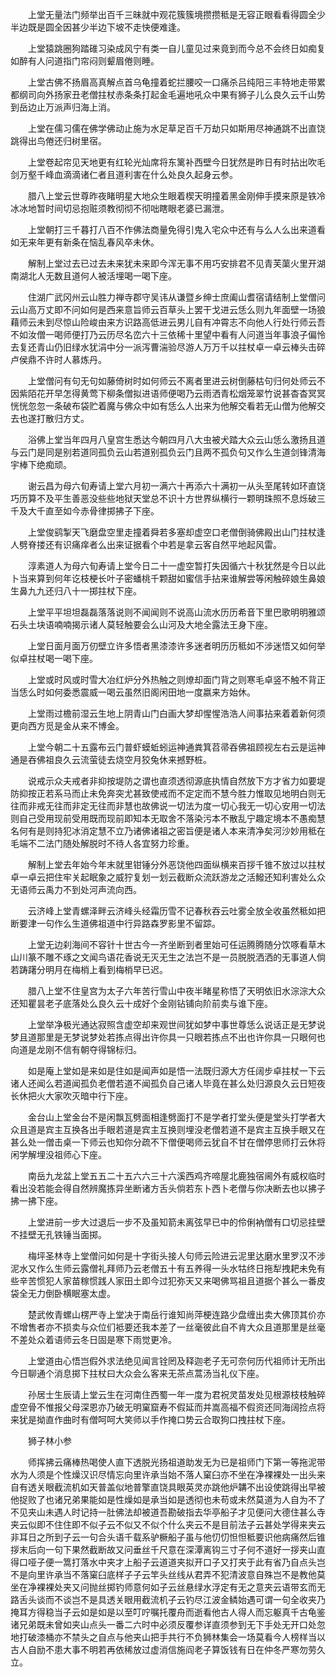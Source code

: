 <!-- { "loadSidebar": true } -->
　　上堂无量法门频举出百千三昧就中观花簇簇境攒攒秪是无容正眼看看得圆全少半边既是圆全因甚少半边下坡不走快便难逢。

　　上堂猿跳圈狗踏碓习染成风宁有类一自儿童见过来竟到而今总不会终日如痴复如醉有人问道指门帘闷则颦眉倦则睡。

　　上堂古佛不扬眉高真解点首乌龟撞着蛇拦腰咬一口痛杀吕纯阳三丰特地走带累都纲司向外扬家丑老僧拄杖赤条条打起金毛遍地吼众中果有狮子儿么良久云千山势到岳边止万派声归海上消。

　　上堂在儒习儒在佛学佛动止施为水足草足百千万劫只如斯用尽神通跳不出直饶跳得出鸟倦还归树里宿。

　　上堂卷起帘见天地更有红轮光灿席将东篱补西壁今日犹然是昨日有时拈出吹毛剑万壑千峰血滴滴诸仁者且道利害在什么处良久起身云参。

　　腊八上堂云世尊昨夜睹明星大地众生眼着楔天明撞着黑金刚伸手摸来原是铁冷冰冰地暂时间切忌抱赃须教彻彻不彻咄瞎眼老婆已漏泄。

　　上堂朝打三千暮打八百不作佛法商量免得引鬼入宅众中还有与么人么出来道看如无来年更有新条在恼乱春风卒未休。

　　解制上堂过去已过去未来犹未来即今浑无事不用巧安排君不见青芙蕖火里开湖南湖北人无数且道何人被活埋喝一喝下座。

　　住湖广武冈州云山胜力禅寺郡守吴讳从谦暨乡绅士庶阖山耆宿请结制上堂僧问云山高万丈即不问如何是西来意旨师云百草头上罢干戈进云恁么则九年面壁一场狼藉师云未到尽惊山险峻由来方识路高低进云男儿自有冲霄志不向他人行处行师云吾不如汝僧一喝师便打乃云历尽名峦六十三依稀十里望中看有人问道当年事浪子偏怜去复还青山仍旧绿水犹涓中分一派泻曹湍验尽游人万万千以拄杖卓一卓云棒头击碎卢侯鼎不许时人慕炼丹。

　　上堂僧问有句无句如藤倚树时如何师云不离者里进云树倒藤枯句归何处师云不因紫陌花开早怎得黄莺下柳条僧拟进语师便喝乃云雨洒青松烟笼翠竹说甚杳杳冥冥恍恍忽忽一条破布袋贮着魔与佛众中如有恁么人出来为他解交看若无山僧为他解交去也遂打散归方丈。

　　浴佛上堂当年四月八皇宫生悉达今朝四月八大虫被犬踏大众云山恁么激扬且道与云门是同是别若道同孤负云山若道别孤负云门且两不孤负句又作么生道剑锋清海宇棒下绝痴顽。

　　谢云昌为母六旬寿请上堂六月初一满六十再添六十满初一从头至尾转如环直饶巧历算不及平生善恶没些些地狱天堂总不识十方世界纵横行一颗明珠照不息烁破三千及大千直至如今赤骨律掷拂子下座。

　　上堂俊鹞掣天飞磨盘空里走撞着舜若多塞却虚空口老僧倒骑佛殿出山门拄杖逢人劈脊搂还有识痛痒者么出来证据看个中若是拿云客自然平地起风雷。

　　淳素道人为母六旬寿请上堂今日二十一虚空暂打失因循六十秋犹然是今日以此卜当来算到何年讫枝梗长叶子密蟠桃千颗甜如蜜信手拈来谁解尝等闲触碎娘生鼻娘生鼻九九还归八十一掷拄杖下座。

　　上堂平平坦坦磊磊落落说则不闻闻则不说高山流水历历希音下里巴歌明明雅颂石头土块语喃喃揭示诸人莫轻触要会么山河及大地全露法王身下座。

　　上堂日面月面万仞壁立许多悟者黑漆漆许多迷者明历历秪如不涉迷悟又如何举似卓拄杖喝一喝下座。

　　上堂或时风或时雪大冶红炉分外热触之则燎却面门背之则寒毛卓竖不触不背正当恁么时如何委悉震威一喝云虽然旧阁闲田地一度嬴来方始休。

　　上堂雨过檐前湿云生地上阴青山门白画大梦却惺惺浩浩人间事拈来着着新何须更向西方觅是金从来不博金。

　　上堂今朝二十五露布云门普虾蟆蚯蚓运神通粪箕苕帚吞佛祖顾视左右云是运神通是吞佛祖良久云流萤徒去烧空月狡兔休来撼野桩。

　　说戒示众夫戒者非抑按堤防之谓也直须透彻源底执情自然放下方才省力如要堤防抑按正若系马而止未免奔突尤甚致使戒而不定定而不慧今胜力惟取见地明白则无往而非戒无往而非定无往而非慧也故佛说一切法为度一切心我无一切心安用一切法则自己受用现前受用既而现前即知本无取舍不落染污本不散乱宁趣定境本不愚痴慧名何有是则持犯冰消定慧不立乃诸佛诸祖之密旨便是诸人本来清净矣河沙妙用秪在毛端不二法门随处解脱时不待人各宜努力珍重。

　　解制上堂去年始今年末就里钳锤分外恶饶他四面纵横来百拶千锥不放过以拄杖卓一卓云把住牢关起眠象之威狞复划一划云截断众流跃游龙之活鱍还知利害处么众无语师云禹力不到处河声流向西。

　　云济峰上堂青螺泽畔云济峰头经霜历雪不记春秋吞云吐雾全放全收虽然秪如把断要津一句作么生道佛祖道中行异路森罗影里不留踪。

　　上堂无边刹海间不容针十世古今一齐坐断到者里始可任运腾腾随分饮啄看草木山川篆不雕不琢之文闻鸟语花香说无灭无生之法岂不是一员脱脱洒洒的无事道人倘若踌躇分明月在梅梢上看到梅梢早已迟。

　　腊八上堂不住皇宫为太子六年苦行雪山中夜半睹星称悟了天明依旧水淙淙大众还知瞿昙老子底落处么良久云十成好个金刚钻铺向阶前卖与谁下座。

　　上堂举净极光通达寂照含虚空却来观世间犹如梦中事世尊恁么说话正是无梦说梦且道那里是无梦说梦处若拣点得出许你具一只眼若拣点不出也许你具一只眼何也向道是龙刚不信有朝夺得锦标归。

　　如是庵上堂如是来如是住如是闻声如是悟一法既归源大方任阔步卓拄杖一下云诸人还闻么若道闻孤负老僧若道不闻孤负自己诸人毕竟在甚么处归源良久云日短夜长休把火大家吹灭暗中行下座。

　　金台山上堂金台不是闲飘瓦劈面相逢劈面打不是学者打堂头便是堂头打学者大众且道是宾主互换各出手眼若道是宾主互换则埋没老僧若道不是宾主互换手眼又在甚么处一僧击桌一下师云也知你分疏不下僧便喝师云犹自不甘在僧停思师打云休将闲学解埋没祖师心下座。

　　南岳九龙盆上堂五五二十五六六三十六溪西鸡齐啼屋北鹿独宿阃外有威权临时看出没若能会得自然辨魔拣异坐断诸方舌头倘若东卜西卜老僧与你决断去也以拂子拂一拂下座。

　　上堂进前一步大过退后一步不及虽知箭未离弦早已中的伶俐衲僧有口切忌挂壁不挂壁无孔铁锤当面掷。

　　梅坪圣林寺上堂僧问如何是十字街头接人句师云险进云泥里达磨水里罗汉不涉泥水又作么生师云露僧礼拜师乃云老僧五十有五养得一头水牯终日拖犁拽耙未免有些辛苦惯犯人家苗稼惯践人家田土即今过犯弥天又来喝佛骂祖且道据个甚么一番皮袋全无力倒卧横眠塞太虚。

　　楚武攸青螺山楞严寺上堂决于南岳行谁知尚萍梗连路少盘缠出卖大佛顶其价亦不增售者亦不损卖与众位们袛要还我本差了一丝毫彼此自不肯大众且道那里是丝毫不差处众着语师云冬日固是寒下雨觉更冷。

　　上堂道由心悟岂假外求法绝见闻言铨罔及释迦老子无可奈何历代祖师计无所出今日聊通个消息掷下拄杖曰大众会么客来无茶点蒿汤当礼仪下座。

　　孙居士生辰请上堂云生在河南住西蜀一年一度为君祝灵苗发处见根源枝枝触碎虚空骨不惟报父母深恩亦乃破无明窠窟寿不假延而并嵩高福不假资还同海阔捡点将来犹是拗直作曲时有僧呵呵大笑师以手作掩口势云合取狗口拽拄杖下座。

　　狮子林小参

　　师挥拂云痛棒热喝使人直下透脱光扬祖道助发无为已是祖师门下第一等拖泥带水为人须是个性燥汉识尽情忘向里许承当始不落人窠臼亦不坐在净裸裸处一出头来自有透关眼截流机如天普盖似地普擎直饶具眼英灵亦跳他炉韝不出设使跳得出早被他捉败了也诸兄弟果能如是性燥如是承当如是透彻也未苟或未然莫道为人自为不了不见夹山未遇人时记持一肚佛法却被道吾勘破指去华亭船子才见便问大德住甚么寺夹云似即不住住即不似子云不似又不似个什么夹云不是目前法子云甚处学得来夹云非耳日之所到子云一句合头语千载系驴橛船子虽与他忉忉怛怛秪要识他病痛然后锥拶末后向一句下果然截断故又问垂丝千尺意在深潭离钩三寸子何不道好一拶夹山直得口哑子便一篙打落水中夹才上船子云道道夹拟开口子又打夹于此有省乃自点头岂不是向里许承当不落窠臼底样子子云竿头丝线从君弄不犯清波意自殊岂不是教他莫坐在净裸裸处夹又问抛丝掷钓师意何如子云丝悬绿水浮定有无之意夹云语带玄而无路舌头谈而不谈岂不是具透关眼用截流机子云钓尽江波金鳞始遇可谓一句全收夹乃掩耳方得稳当子云如是如是以至叮咛嘱托覆舟而逝看他古人得人而忘躯真千古龟鉴诸兄弟既未曾如夹山点头一番二六时中必须反覆参详直须参到无下手处无开口处忽地打破漆桶亦不禁头之自点与他夹山把手共行不负狮林集会一场莫看今人榜样当以古人自励不患大事不明若再依稀放过虚消信施阎老子算饭钱有日在仲冬严寒勿劳久立。

